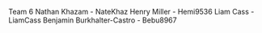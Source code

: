 Team 6
Nathan Khazam - NateKhaz
Henry Miller - Hemi9536
Liam Cass - LiamCass
Benjamin Burkhalter-Castro - Bebu8967
